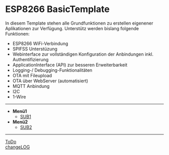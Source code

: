 # ESP8266 BasicTemplate 

In diesem Template stehen alle Grundfunktionen zu erstellen eigenener Aplikationen zur Verfügung.
Unterstütz werden bislang folgende Funktionen:

- ESP8266 WiFi-Verbindung
- SPIFSS Unterstüzung
- Webinterface zur vollständigen Konfiguration der Anbindungen inkl. Authentifizierung
- ApplicationInterface (API) zur besseren Erweiterbarkeit
- Logging-/ Debugging-Funktionalitäten 
- OTA mit Fileupload
- OTA über WebServer (automatisiert)
- MQTT Anbindung
- I2C
- 1-Wire


***

- **Menü1**
  - [SUB1]()
- **Menü2**
  - [SUB2]()
  
***
[ToDo](https://github.com/Pfannex/BasicTemplate/blob/master/ToDo.md)  
[changeLOG](https://github.com/Pfannex/BasicTemplate/blob/master/changeLOG.md)







